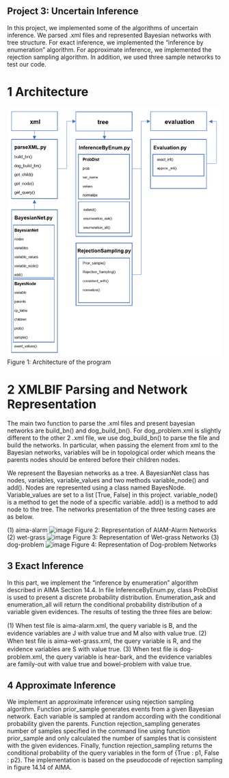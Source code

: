 ## Project 3: Uncertain Inference

In this project, we implemented some of the algorithms of uncertain inference. We parsed .xml files and represented Bayesian networks with tree structure. For exact inference, we implemented the “inference by enumeration” algorithm. For approximate inference, we implemented the rejection sampling algorithm. In addition, we used three sample networks to test our code.

# 1 Architecture
![image](https://github.com/ChloeZPan/Uncertain-Inference/blob/master/figure1.PNG)
Figure 1: Architecture of the program

# 2 XMLBIF Parsing and Network Representation
The main two function to parse the .xml files and present bayesian networks are build_bn() and dog_build_bn(). For dog_problem.xml is slightly different to the other 2 .xml file, we use dog_build_bn() to parse the file and build the networks. In particular, when passing the element from xml to the Bayesian networks, variables will be in topological order which means the parents nodes should be entered before their children nodes.

We represent the Bayesian networks as a tree. A BayesianNet class has nodes, variables, variable_values and two methods variable_node() and add(). Nodes are represented using a class named BayesNode. Variable_values are set to a list [True, False] in this project. variable_node() is a method to get the node of a specific variable. add() is a method to add node to the tree. The networks presentation of the three testing cases are as below.

(1) aima-alarm
![image](https://github.com/ChloeZPan/Uncertain-Inference/blob/master/image/figure2.PNG)
Figure 2: Representation of AIAM-Alarm Networks
(2) wet-grass
![image](https://github.com/ChloeZPan/Uncertain-Inference/blob/master/image/figure3.PNG)
Figure 3: Representation of Wet-grass Networks
(3) dog-problem
![image](https://github.com/ChloeZPan/Uncertain-Inference/blob/master/image/figure4.PNG)
Figure 4: Representation of Dog-problem Networks

## 3 Exact Inference
In this part, we implement the “inference by enumeration” algorithm described in AIMA Section 14.4. In file InferenceByEnum.py, class ProbDist is used to present a discrete probability distribution. Enumeration_ask and enumeration_all will return the conditional probability distribution of a variable given evidences. The results of testing the three files are below:

(1) When test ﬁle is aima-alarm.xml, the query variable is B, and the evidence variables are J with value true and M also with value true.
(2) When test ﬁle is aima-wet-grass.xml, the query variable is R, and the evidence variables are S with value true.
(3) When test ﬁle is dog-problem.xml, the query variable is hear-bark, and the evidence variables are family-out with value true and bowel-problem with value true.

## 4 Approximate Inference
We implement an approximate inferencer using rejection sampling algorithm. Function prior_sample generates events from a given Bayesian network. Each variable is sampled at random according with the conditional probability given the parents. Function rejection_sampling generates number of samples specified in the command line using function prior_sample and only calculated the number of samples that is consistent with the given evidences. Finally, function rejection_sampling returns the conditional probability of the query variables in the form of {True : p1, False : p2}.
The implementation is based on the pseudocode of rejection sampling in figure 14.14 of AIMA.
